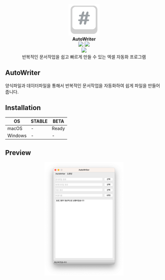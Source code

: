 <!-- markdownlint-disable MD033 -->
<!-- markdownlint-disable MD041 -->

<div align="center">
    <img width="100" src="screenshots/logo.png" alt="{Logo}"><br />
    <b>AutoWriter</b>
    <br>
        <img src="https://img.shields.io/badge/license-GLPv3-blue"/>
    <img src="https://img.shields.io/badge/build-BETA1-brightgreen"/><br>
    <img src="https://img.shields.io/badge/Python-3776AB?style=flat&logo=Python&logoColor=white"/>
    <br>
    반복적인 문서작업을 쉽고 빠르게 만들 수 있는 엑셀 자동화 프로그램
</div>

## AutoWriter

양식파일과 데이터파일을 통해서 반복적인 문서작업을 자동화하여 쉽게 파일을 만들어 줍니다.

## Installation

| OS      | STABLE | BETA  |
| ------- | ------ | ----- |
| macOS   | -      | Ready |
| Windows | -      | -     |

## Preview

<div align="center">
    <img src = "screenshots/preview.png" width = "50%">
</div>
